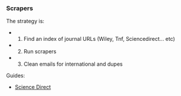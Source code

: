 ### Scrapers

The strategy is:
 - 1. Find an index of journal URLs (Wiley, Tnf, Sciencedirect... etc)
 - 2. Run scrapers
 - 3. Clean emails for international and dupes

Guides:
- [Science Direct](https://github.com/experiment/xshovel/wiki/ScienceDirect-Scraper)
